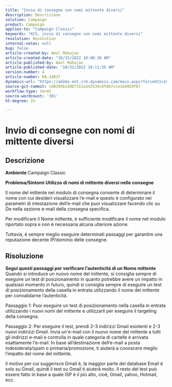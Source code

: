 ```yaml
---
title: "Invio di consegne con nomi mittente diversi"
description: Descrizione
solution: Campaign
product: Campaign
applies-to: "Campaign Classic"
keywords: "KCS, invio di consegne con nomi mittente diversi"
resolution: Resolution
internal-notes: null
bug: false
article-created-by: Amol Mahajan
article-created-date: "10/31/2022 10:08:30 AM"
article-published-by: Amol Mahajan
article-published-date: "10/31/2022 10:11:55 AM"
version-number: 4
article-number: KA-14837
dynamics-url: "https://adobe-ent.crm.dynamics.com/main.aspx?forceUCI=1&pagetype=entityrecord&etn=knowledgearticle&id=fddd9bf4-0359-ed11-9561-6045bd006079"
source-git-commit: cd8393b1d987311a342534c6fd67cce164959707
workflow-type: tm+mt
source-wordcount: '301'
ht-degree: 1%

---
```


# Invio di consegne con nomi di mittente diversi

## Descrizione

<b>Ambiente</b><b> </b>
Campaign Classic


<b>Problema/Sintomi</b>
<b>Utilizzo di nomi di mittente diversi nelle consegne</b>

Il nome del mittente nel modulo di consegna consente di determinare il nome con cui desideri visualizzare l’e-mail e questo è configurato nei parametri di intestazione dell’e-mail che puoi visualizzare facendo clic su *Da* nella sezione e-mail della consegna specifica.

Per modificare il Nome mittente, è sufficiente modificare il nome nel modulo riportato sopra e non è necessaria alcuna ulteriore azione.

Tuttavia, è sempre meglio eseguire determinati passaggi per garantire una reputazione decente IP/dominio delle consegne.






## Risoluzione

<b>Segui questi passaggi per verificare l’autenticità di un Nome mittente</b>
Quando si introduce un nuovo nome del mittente, si consiglia sempre di eseguire un test di posizionamento in quanto potrebbe avere un impatto in qualsiasi momento in futuro, quindi si consiglia sempre di eseguire un test di posizionamento della casella in entrata utilizzando il nome del mittente per convalidarne l’autenticità.

Passaggio 1: Puoi eseguire un test di posizionamento nella casella in entrata utilizzando i nuovi nomi del mittente e utilizzarli per eseguire il targeting della consegna.

Passaggio 2: Per eseguire il test, prendi 2-3 indirizzi Gmail esistenti e 2-3 nuovi indirizzi Gmail. Invia un&#39;e-mail con il nuovo nome del mittente a tutti gli indirizzi e-mail e controlla in quale categoria di cartelle è arrivata esattamente l&#39;e-mail. In base all’destinazione dell’e-mail a posta indesiderata/spam o primaria/promozione, ti aiuterà a conoscere meglio l’impatto del nome del mittente.

Il motivo per cui suggerisce Gmail è, la maggior parte del database Email è solo su Gmail, quindi il test su Gmail ti aiuterà molto. Il resto del test può essere fatto in base a quale ISP è il più alto, cioè, Gmail, yahoo, Hotmail, ecc.
